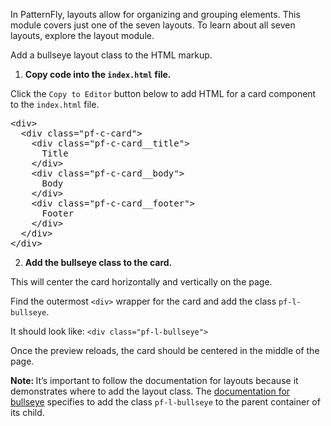 In PatternFly, layouts allow for organizing and grouping elements. This module covers just one of the seven layouts. To learn about all seven layouts, explore the layout module.

Add a bullseye layout class to the HTML markup.

1) <strong>Copy code into the `index.html` file.</strong>

Click the `Copy to Editor` button below to add HTML for a card component to the `index.html` file.

<pre class="file" data-filename="index.html" data-target="replace">
&lt;div&gt;
  &lt;div class=&quot;pf-c-card&quot;&gt;
    &lt;div class=&quot;pf-c-card__title&quot;&gt;
      Title
    &lt;/div&gt;
    &lt;div class=&quot;pf-c-card__body&quot;&gt;
      Body
    &lt;/div&gt;
    &lt;div class=&quot;pf-c-card__footer&quot;&gt;
      Footer
    &lt;/div&gt;
  &lt;/div&gt;
&lt;/div&gt;
</pre>

2) <strong>Add the bullseye class to the card.</strong>

This will center the card horizontally and vertically on the page.

Find the outermost `<div>` wrapper for the card and add the class `pf-l-bullseye`.

It should look like: `<div class="pf-l-bullseye">`

Once the preview reloads, the card should be centered in the middle of the page.

<strong>Note: </strong>It’s important to follow the documentation for layouts because it demonstrates where to add the layout class. The [documentation for bullseye](https://www.patternfly.org/v4/layouts/bullseye/html) specifies to add the class `pf-l-bullseye` to the parent container of its child.
